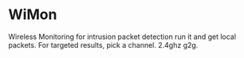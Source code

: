 # WiMon
Wireless Monitoring for intrusion packet detection
run it and get local packets. For targeted results, pick a channel. 2.4ghz g2g.
